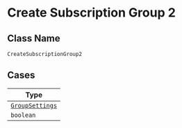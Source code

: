 
# Create Subscription Group 2

## Class Name

`CreateSubscriptionGroup2`

## Cases

| Type |
|  --- |
| [`GroupSettings`](../../../doc/models/group-settings.md) |
| `boolean` |


